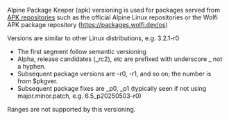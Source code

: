 Alpine Package Keeper (apk) versioning is used for packages served from [APK repositories](https://wiki.alpinelinux.org/wiki/Repositories) such as the official Alpine Linux repositories or the Wolfi APK package repository (https://packages.wolfi.dev/os)

Versions are similar to other Linux distributions, e.g. 3.2.1-r0

- The first segment follow semantic versioning
- Alpha, release candidates (_rc2), etc are prefixed with underscore _ not a hyphen.
- Subsequent package versions are -r0, -r1, and so on; the number is from $pkgver.
- Subsequent package fixes are \_p0, \_p1 (typically seen if not using major.minor.patch, e.g. 6.5_p20250503-r0)

Ranges are not supported by this versioning.
